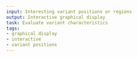 ```yaml
---
input: Interesting variant positions or regions
output: Interactive graphical display
task: Evaluate variant characteristics
tags:
- graphical display
- interactive
- variant positions
---
```

